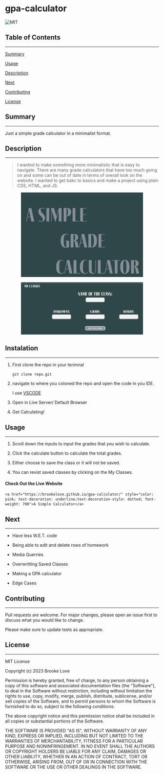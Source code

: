 # gpa-calculator

![MIT](https://img.shields.io/badge/liscence-MIT-ff69b4?style=for-the-badge&logo=appveyor)

## Table of Contents

---------------------

[Summary](#summary)

[Usage](#usage)


[Description](#description)

[Next](#next)

[Contributing](#contributing)

[License](#license)

## Summary

---------------------

Just a simple grade calculator in a minimalist format.

## Description

---------------------

> I wanted to make something more minimalistic that is easy to navigate. There are many grade calculators that have too much going on and some can be out of date in terms of overall look on the website. I wanted to get bakc to basics and make a project using plain CSS, HTML, and JS.

<p align="center">
    <img src="./assets/images/title.png"
     alt="Markdown Monster icon"
     width='400'/>
</p>

<p align="center">
    <img src="./assets/images/input.png"
     alt="Markdown Monster icon"
     width='400'/>
</p>

## Instalation

---------------------

1. First clone the repo in your terimnal

    ``` bash
    git clone repo.git
    ```

2. navigate to where you coloned the repo and open the code in you IDE.

    I use [VSCODE](https://code.visualstudio.com/)

3. Open in Live Server/ Default Browser

4. Get Calculating!

## Usage

---------------------

1. Scroll down the inputs to input the grades that you wish to calculate.

2. Click the calculate button to calculate the total grades.

3. Either choose to save the class or it will not be saved.

4. You can revist saved classes by clicking on the My Classes.

#### Check Out the Live Website 

    <a href="https://brookelove.github.io/gpa-calculator/" style="color: pink; text-decoration: underline;text-decoration-style: dotted; font-weight: 700">A Simple Calculator</a>


## Next

---------------------

- Have less W.E.T. code

- Being able to edit and delete rows of homework

- Media Querries

- Overwritting Saved Classes

- Making a GPA calculator

- Edge Cases

## Contributing

---------------------

Pull requests are welcome. For major changes, please open an issue first to discuss what you would like to change.

Please make sure to update tests as appropriate.

## License

---------------------

MIT License

Copyright (c) 2023 Brooke Love

Permission is hereby granted, free of charge, to any person obtaining a copy
of this software and associated documentation files (the "Software"), to deal
in the Software without restriction, including without limitation the rights
to use, copy, modify, merge, publish, distribute, sublicense, and/or sell
copies of the Software, and to permit persons to whom the Software is
furnished to do so, subject to the following conditions:

The above copyright notice and this permission notice shall be included in all
copies or substantial portions of the Software.

THE SOFTWARE IS PROVIDED "AS IS", WITHOUT WARRANTY OF ANY KIND, EXPRESS OR
IMPLIED, INCLUDING BUT NOT LIMITED TO THE WARRANTIES OF MERCHANTABILITY,
FITNESS FOR A PARTICULAR PURPOSE AND NONINFRINGEMENT. IN NO EVENT SHALL THE
AUTHORS OR COPYRIGHT HOLDERS BE LIABLE FOR ANY CLAIM, DAMAGES OR OTHER
LIABILITY, WHETHER IN AN ACTION OF CONTRACT, TORT OR OTHERWISE, ARISING FROM,
OUT OF OR IN CONNECTION WITH THE SOFTWARE OR THE USE OR OTHER DEALINGS IN THE
SOFTWARE.